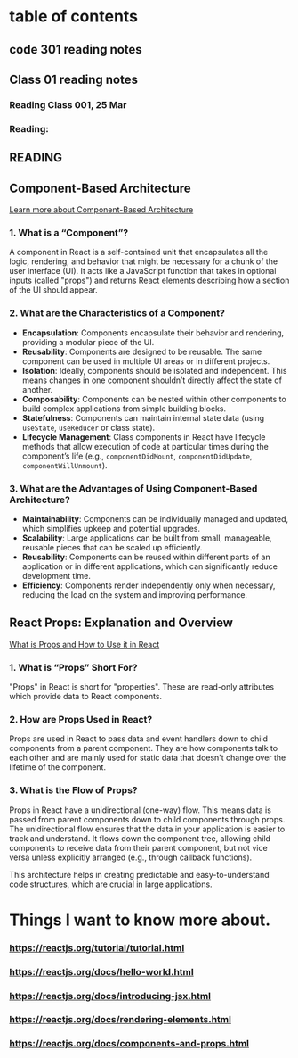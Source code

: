 # table of contents
## code 301 reading notes
## Class 01 reading notes
### Reading Class 001, 25 Mar 

### Reading:
## READING

## Component-Based Architecture
[Learn more about Component-Based Architecture](https://www.tutorialspoint.com/software_architecture_design/component_based_architecture.htm)

### 1. What is a “Component”?
A component in React is a self-contained unit that encapsulates all the logic, rendering, and behavior that might be necessary for a chunk of the user interface (UI). It acts like a JavaScript function that takes in optional inputs (called "props") and returns React elements describing how a section of the UI should appear.

### 2. What are the Characteristics of a Component?
- **Encapsulation**: Components encapsulate their behavior and rendering, providing a modular piece of the UI.
- **Reusability**: Components are designed to be reusable. The same component can be used in multiple UI areas or in different projects.
- **Isolation**: Ideally, components should be isolated and independent. This means changes in one component shouldn’t directly affect the state of another.
- **Composability**: Components can be nested within other components to build complex applications from simple building blocks.
- **Statefulness**: Components can maintain internal state data (using `useState`, `useReducer` or class state).
- **Lifecycle Management**: Class components in React have lifecycle methods that allow execution of code at particular times during the component’s life (e.g., `componentDidMount`, `componentDidUpdate`, `componentWillUnmount`).

### 3. What are the Advantages of Using Component-Based Architecture?
- **Maintainability**: Components can be individually managed and updated, which simplifies upkeep and potential upgrades.
- **Scalability**: Large applications can be built from small, manageable, reusable pieces that can be scaled up efficiently.
- **Reusability**: Components can be reused within different parts of an application or in different applications, which can significantly reduce development time.
- **Efficiency**: Components render independently only when necessary, reducing the load on the system and improving performance.

## React Props: Explanation and Overview
[What is Props and How to Use it in React](https://www.freecodecamp.org/news/how-to-use-props-in-reactjs/)

### 1. What is “Props” Short For?
"Props" in React is short for "properties". These are read-only attributes which provide data to React components.

### 2. How are Props Used in React?
Props are used in React to pass data and event handlers down to child components from a parent component. They are how components talk to each other and are mainly used for static data that doesn't change over the lifetime of the component.

### 3. What is the Flow of Props?
Props in React have a unidirectional (one-way) flow. This means data is passed from parent components down to child components through props. The unidirectional flow ensures that the data in your application is easier to track and understand. It flows down the component tree, allowing child components to receive data from their parent component, but not vice versa unless explicitly arranged (e.g., through callback functions).

This architecture helps in creating predictable and easy-to-understand code structures, which are crucial in large applications.

# Things I want to know more about.

### https://reactjs.org/tutorial/tutorial.html
### https://reactjs.org/docs/hello-world.html
### https://reactjs.org/docs/introducing-jsx.html
### https://reactjs.org/docs/rendering-elements.html
### https://reactjs.org/docs/components-and-props.html